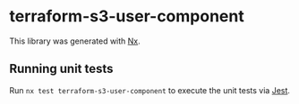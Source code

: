 # terraform-s3-user-component

This library was generated with [Nx](https://nx.dev).

## Running unit tests

Run `nx test terraform-s3-user-component` to execute the unit tests via
[Jest](https://jestjs.io).
